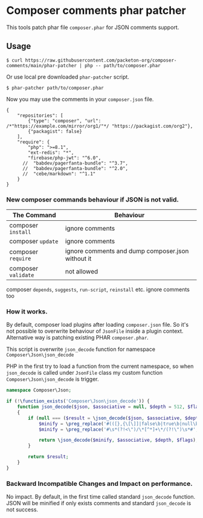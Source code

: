# Composer comments phar patcher

This tools patch phar file `composer.phar` for JSON comments support.

## Usage 

```
$ curl https://raw.githubusercontent.com/packeton-org/composer-comments/main/phar-patcher | php -- path/to/composer.phar
```

Or use local pre downloaded `phar-patcher` script.

```
$ phar-patcher path/to/composer.phar
```

Now you may use the comments in your `composer.json` file.

```
{
    "repositories": [
        {"type": "composer", "url": /*"https://example.com/mirror/org1/"*/ "https://packagist.com/org2"},
        {"packagist": false}
    ],
    "require": {
        "php": ">=8.1",
        "ext-redis": "*",
        "firebase/php-jwt": "^6.0",
      //  "babdev/pagerfanta-bundle": "^3.7",
      //  "babdev/pagerfanta-bundle": "^2.0",
      //  "cebe/markdown": "^1.1"
    }
}
```

### New composer commands behaviour if JSON is not valid.

| The Command         | Behaviour                                         |
|---------------------|---------------------------------------------------|
| composer `install`  | ignore comments                                   |
| composer `update`   | ignore comments                                   |
| composer `require`  | ignore comments and dump composer.json without it |
| composer `validate` | not allowed                                       |

composer `depends`, `suggests`, `run-script`, `reinstall` etc. ignore comments too

### How it works.

By default, composer load plugins after loading `composer.json` file. 
So it's not possible to overwrite behaviour of `JsonFile` inside a plugin context.
Alternative way is patching existing PHAR `composer.phar`.

This script is overwrite `json_decode` function for namespace `Composer\Json\json_decode`

PHP in the first try to load a function from the current namespace, so when `json_decode` is called under
`JsonFile` class my custom function `Composer\Json\json_decode` is trigger. 

```php
namespace Composer\Json;

if (!\function_exists('Composer\Json\json_decode')) {
    function json_decode($json, $associative = null, $depth = 512, $flags = 0)
    {
        if (null === ($result = \json_decode($json, $associative, $depth, $flags))) {
            $minify = \preg_replace('#(([},{\[\]]|false\b|true\b|null\b|\d\b|\w")//.*)|(\s//.*)|(^//.*)#', '$2', $json);
            $minify = \preg_replace('#\s*(?!<\")/\*[^*]+\*/(?!\")\s*#', '', $minify);

            return \json_decode($minify, $associative, $depth, $flags);
        }

        return $result;
    }
}
```

### Backward Incompatible Changes and Impact on performance.

No impact. By default, in the first time called standard `json_decode` function. JSON will be minified 
if only exists comments and standard `json_decode` is not success.

